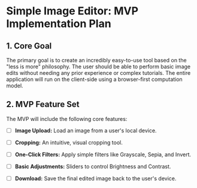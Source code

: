 # Simple Image Editor: MVP Implementation Plan

## 1\. Core Goal

The primary goal is to create an incredibly easy-to-use tool based on the "less is more" philosophy. The user should be able to perform basic image edits without needing any prior experience or complex tutorials. The entire application will run on the client-side using a browser-first computation model.

## 2\. MVP Feature Set

The MVP will include the following core features:

  - [ ] **Image Upload:** Load an image from a user's local device.
  - [ ] **Cropping:** An intuitive, visual cropping tool.
  - [ ] **One-Click Filters:** Apply simple filters like Grayscale, Sepia, and Invert.
  - [ ] **Basic Adjustments:** Sliders to control Brightness and Contrast.
  - [ ] **Download:** Save the final edited image back to the user's device.

